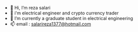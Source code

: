 - 👋 Hi, I’m reza salari
- 👀 i'm electrical engineer and crypto currency trader
- 🌱 I’m currently a graduate student in electrical engineering
- 📫 email : salarireza1377@hotmail.com

<!---
rezasalarii/rezasalarii is a ✨ special ✨ repository because its `README.md` (this file) appears on your GitHub profile.
You can click the Preview link to take a look at your changes.
--->
